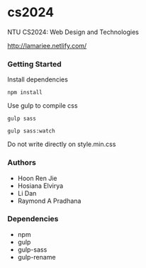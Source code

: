 # cs2024
NTU CS2024: Web Design and Technologies

http://lamariee.netlify.com/

### Getting Started

Install dependencies
```
npm install
```

Use gulp to compile css
```
gulp sass
```

```
gulp sass:watch
```

Do not write directly on style.min.css

### Authors
- Hoon Ren Jie
- Hosiana Elvirya
- Li Dan
- Raymond A Pradhana

### Dependencies
- npm
- gulp
- gulp-sass
- gulp-rename

